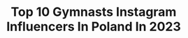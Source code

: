 ---
title: Top 10 Gymnasts Instagram Influencers In Poland In 2023
description: >-
  Find top gymnasts Instagram influencers in Poland in 2023. Most popular hashtags: #gymnastics #fitness #motivation #fit.
platform: Instagram
hits: 48
text_top: Identify the top-rated Instagram influencers on inBeat.
text_bottom: Our search engine holds 48 Instagram influencers like this in Poland for you to collaborate.
profiles:
  - username: "lukasz_grzybowski"
    fullname: >-
      Łukasz Grzybowski
    bio: >-
      🤸 AKROBATA - @duo_espero 🎪 Multi-skilled Artist 🤸‍♂️ TikTok: lukasz_grzybowski 📩 Kontakt: lukaszgrzybowski97@gmail.com
    location: "Poland"
    followers: 63238
    engagement: 282
    commentsToLikes: 0.011690
    id: ck5hq3xvzsgb10i1124zzwopl
    verified: false
    hashtags: "#warsaw, #duo, #sea, #acroduo"
  - username: "annaweklar"
    fullname: >-
      Anna Węklar | Stretching
    bio: >-
      @aerialstudioaweklar @rozciaganie @aerialstudiostore Mistrzyni Świata Aerial Silks Półfinalistka @mamtalent_tvn XI KURS SZPAGATU ONLINE🤸🏼⤵️
    location: "Poland"
    followers: 13810
    engagement: 763
    commentsToLikes: 0.020071
    id: ck5hkj8x8iini0i11cdwso5f6
    verified: false
    hashtags: "#fit, #fitgirl, #bodypositive, #rhythmicgymnastics"
  - username: "juliamaciuszek"
    fullname: >-
      Julia Maciuszek
    bio: >-
      🐒an aspiring young Ninja&OCR athlete 🤸‍♀️Acrobat 🌴Survivor Poland ✈️IndianaJules 🔥Ambasador @runmageddon 🍜food lover 💪🏻UATeam
    location: "Poland"
    followers: 17272
    engagement: 449
    commentsToLikes: 0.010841
    id: ck5cc6lrcgt700i11nsga91o0
    verified: false
    hashtags: "#underarmour, #ocr, #strongwomen, #theonlywayisthrough"
  - username: "patioszka"
    fullname: >-
      Patrycja
    bio: >-
      współtwórca i szkoleniowiec @sejsza.pl 🌊 współtwórca i psycholog Psycho Labs 🧠 współtwórca Sikora Gym wolontariusz @kochampsisko 🐺 @oshee_world team
    location: "Poland"
    followers: 200639
    engagement: 146
    commentsToLikes: 0.030185
    id: ck5q9wa9jdc0t0i113sxxgog7
    verified: false
    hashtags: "#sikoragym, #carpatree, #gymwear, #books"
  - username: "michal_urbanik"
    fullname: >-
      Michał Urbanik | Calisthenics
    bio: >-
      CEO @akademia_swc 📋Coaching online 📩 ℹTrening Siłowy & Medyczny ▪Muscle Ups 28x - World Record ▪Pull Up +100kg ▪Front Lever 53s ▪Dip +140kg
    location: "Poland"
    followers: 32628
    engagement: 1166
    commentsToLikes: 0.014913
    id: ck55lfrad1gmv0i11xd9mo4wd
    verified: false
    hashtags: "#endurance, #gym, #power, #static"
  - username: "iwek_iwi"
    fullname: >-
      Iwona Drzymała
    bio: >-
      World Pole Sport&Aerial Hoop Champion'17 Semi finalist Poland Got Talent 8 Contact & bookings: i.drzymala@o2.pl Fb: Iwona Drzymala-Aerial Dance Warsaw
    location: "Poland"
    followers: 6112
    engagement: 788
    commentsToLikes: 0.018188
    id: ckapaeymavtu30i78g538gve9
    verified: false
    hashtags: "#kolko, #dance, #acrobatics, #circustricks"
  - username: "trener.paulina"
    fullname: >-
      Paulina Konik
    bio: >-
      🏋️‍♀️ Trener personalny 📍 Katowice | Bytom 📩 paulinakonik55@gmail.com
    location: "Poland"
    followers: 8426
    engagement: 529
    commentsToLikes: 0.031207
    id: ckap3463y1hfs0i78l0kbc66n
    verified: false
    hashtags: "#gymlifestyle, #polskadziewczyna, #healthylifestyle, #love"
  - username: "ifbbpro.karol.malecki"
    fullname: >-
      Karol Małecki
    bio: >-
      🔝 6 Tampa Pro 2019 🥇Burneika SF OVERALL➡️PRO CARD 🥇World Champinship 🥇Mr.Olympia Amateur 🥇AC Europe 🥈AC USA -10%➡️ALELEKKIE10➡️ @sklep.sfd
    location: "Poland"
    followers: 42131
    engagement: 228
    commentsToLikes: 0.016515
    id: ck5zt6afgzthm0i14v818y2uu
    verified: false
    hashtags: "#alelekkieteam, #gym, #gymlife, #fit"
  - username: "pobiegana"
    fullname: >-
      Karolina Lato-Książek
    bio: >-
      Running, cykling, crossfit, cooking, traveling, mountains, real estate, fantasy, garden ❤ 😼🐎🚀
    location: "Poland"
    followers: 5189
    engagement: 608
    commentsToLikes: 0.016350
    id: ck9wcz21cdan80j78osodmjii
    verified: false
    hashtags: "#biegambolubi, #kolarstwo, #loverunning, #cyklinggirl"
  - username: "arturdykiel"
    fullname: >-
      𝐀𝐑𝐓𝐔𝐑 𝐃𝐘𝐊𝐈𝐄𝐋
    bio: >-
      🇵🇱 𝙿𝙾𝙻𝙸𝚂𝙷 𝙰𝙲𝚁𝙾𝙱𝙰𝚃 | 𝙱𝙱𝙾𝚈 🎪 𝙰𝚁𝚃𝙸𝚂𝚃 | 𝙿𝙴𝚁𝙵𝙾𝚁𝙼𝙴𝚁 👨🏻‍🎓 𝙿𝙷𝚈𝚂𝙸𝙲𝙰𝙻 𝙴𝙳𝚄𝙲𝙰𝚃𝙸𝙾𝙽 𝚃𝙴𝙰𝙲𝙷𝙴𝚁 | 𝙲𝙾𝙰𝙲𝙷 💪🏻 📩 𝒂𝒓𝒕𝒖𝒓𝒅𝒚𝒌𝒊𝒆𝒍@𝒈𝒎𝒂𝒊𝒍.𝒄𝒐𝒎 📨
    location: "Poland"
    followers: 17162
    engagement: 315
    commentsToLikes: 0.008442
    id: ck5hq3yb1sgca0i11ihznpr6z
    verified: false
    hashtags: "#nice, #trip, #chur, #inspiration"
---